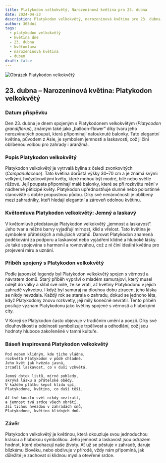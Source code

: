 ```yaml
---
title: Platykodon velkokvětý, Narozeninová květina pro 23. dubna
date: 2024-04-23
description: Platykodon velkokvětý, narozeninová květina pro 23. dubna, je symbolem Jemný a laskavý. Objevte její jedinečný význam, fascinující příběhy a poezii, která oslavuje její krásu.
author: 365dní
tags:
  - platykodon velkokvětý
  - květina dne
  - 23. dubna
  - květomluva
  - narozeninová květina
  - duben
draft: false
---
```


![Obrázek Platykodon velkokvětý](https://cdn.pixabay.com/photo/2018/11/30/16/48/bellflower-flower-3848146_1280.jpg#center)


## 23. dubna – Narozeninová květina: Platykodon velkokvětý

### Datum příspěvku

Den 23. dubna je dnem spojeným s Platykodonem velkokvětým (_Platycodon grandiflorus_), známým také jako „balloon-flower“ díky tvaru jeho nerozvinutých poupat, která připomínají nafouknuté balonky. Tato elegantní květina, původem z Asie, je symbolem jemnosti a laskavosti, což ji činí oblíbenou volbou pro zahrady i aranžmá.

### Popis Platykodon velkokvětý

Platykodon velkokvětý je vytrvalá bylina z čeledi zvonkovitých (_Campanulaceae_). Tato květina dorůstá výšky 30–70 cm a je známá svými velkými, hvězdicovitými květy, které mohou být modré, bílé nebo světle růžové. Její poupata připomínají malé balonky, které se při rozkvětu mění v nádherné pěticípé květy. Platykodon upřednostňuje slunné nebo polostinné stanoviště s dobře propustnou půdou. Díky své nenáročnosti je oblíbený mezi zahradníky, kteří hledají elegantní a zároveň odolnou květinu.

### Květomluva Platykodon velkokvětý: Jemný a laskavý

V květomluvě představuje Platykodon velkokvětý „jemnost a laskavost“. Jeho tvar a něžné barvy vyjadřují mírnost, klid a vřelost. Tato květina je symbolem přátelských a milujících vztahů. Darovat Platykodon znamená poděkování za podporu a laskavost nebo vyjádření klidné a hluboké lásky. Je také spojována s harmonií a rovnováhou, což z ní činí ideální květinu pro projevení míru a uznání.

### Příběh spojený s Platykodon velkokvětý

Podle japonské legendy byl Platykodon velkokvětý spojen s věrností a návratem domů. Starý příběh vypráví o mladém samurajovi, který musel odejít do války a slíbil své milé, že se vrátí, až květiny Platykodonu v jejich zahradě vykvetou. I když byl samuraj na dlouhou dobu ztracen, jeho láska se nikdy nevzdala. Každý rok se starala o zahradu, dokud se jednoho léta, když Platykodony znovu rozkvetly, její milý konečně nevrátil. Tento příběh posiluje význam Platykodonu jako květiny spojené s věrností a hlubokými city.

V Koreji se Platykodon často objevuje v tradičním umění a poezii. Díky své dlouhověkosti a odolnosti symbolizuje trpělivost a odhodlání, což jsou hodnoty hluboce zakořeněné v tamní kultuře.

### Báseň inspirovaná Platykodon velkokvětý

```
Pod nebem klidným, kde ticho vládne,  
rozkvétá Platykodon v půdě chladné.  
Jeho květ jak hvězda jasná,  
zrcadlí laskavost, co v duši vzkvétá.

Jemný dotek listů, mírné pohledy,  
skrývá lásku a přátelské obědy.  
V každém plátku šepot klidu spí,  
Platykodone, květino, co duši těší.

Ať tvé kouzlo svět nikdy neztratí,  
a jemnost tvá srdce všech obrátí.  
Jsi tichou hvězdou v zahradách snů,  
Platykodone, květino klidných dnů.  
```

### Závěr

Platykodon velkokvětý je květinou, která okouzluje svou jednoduchou krásou a hlubokou symbolikou. Jeho jemnost a laskavost jsou odrazem hodnot, které obohacují naše životy. Ať už se pěstuje v zahradě, daruje blízkému člověku, nebo obdivuje v přírodě, vždy nám připomíná, jak důležité je zachovat si klidnou mysl a otevřené srdce.
